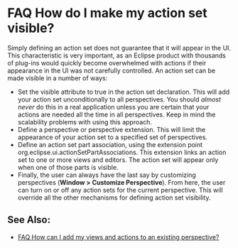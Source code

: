 

FAQ How do I make my action set visible?
========================================

Simply defining an action set does not guarantee that it will appear in the UI. This characteristic is very important, as an Eclipse product with thousands of plug-ins would quickly become overwhelmed with actions if their appearance in the UI was not carefully controlled. An action set can be made visible in a number of ways:

*   Set the visible attribute to true in the action set declaration. This will add your action set unconditionally to all perspectives. You should _almost never_ do this in a real application unless you are certain that your actions are needed all the time in all perspectives. Keep in mind the scalability problems with using this approach.
*   Define a perspective or perspective extension. This will limit the appearance of your action set to a specified set of perspectives.
*   Define an action set part association, using the extension point org.eclipse.ui.actionSetPartAssociations. This extension links an action set to one or more views and editors. The action set will appear only when one of those parts is visible.
*   Finally, the user can always have the last say by customizing perspectives (**Window > Customize Perspective**). From here, the user can turn on or off any action sets for the current perspective. This will override all the other mechanisms for defining action set visibility.

See Also:
---------

*   [FAQ How can I add my views and actions to an existing perspective?](./FAQ_How_can_I_add_my_views_and_actions_to_an_existing_perspective.md "FAQ How can I add my views and actions to an existing perspective?")

